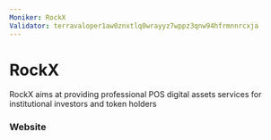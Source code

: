 ```yaml
---
Moniker: RockX
Validator: terravaloper1aw0znxtlq0wrayyz7wppz3qnw94hfrmnnrcxja
---
```


# RockX

RockX aims at providing professional POS digital assets services for institutional investors and token holders

### Website



